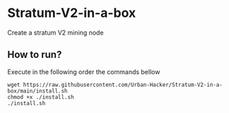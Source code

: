 # Stratum-V2-in-a-box
Create a stratum V2 mining node

## How to run?

Execute in the following order the commands bellow
```
wget https://raw.githubusercontent.com/Urban-Hacker/Stratum-V2-in-a-box/main/install.sh
chmod +x ./install.sh
./install.sh
```
